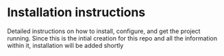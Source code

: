 # Installation instructions

Detailed instructions on how to install, configure, and get the project running.
Since this is the intial creation for this repo and all the information within it, installation will be added shortly
